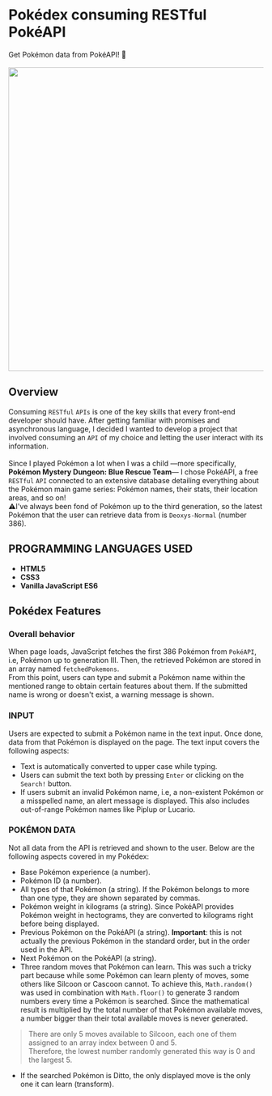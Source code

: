 # Pokédex consuming RESTful PokéAPI
Get Pokémon data from PokéAPI! 🤩<br></br>
<img src="https://github.com/Maruku98/PokeAPI-Pokedex/assets/133391272/6c457265-720a-4399-8254-b59516454a4c" height="600">

## Overview
Consuming `RESTful` `APIs` is one of the key skills that every front-end developer should have. After getting familiar with promises and asynchronous language, I decided I wanted to develop a project that involved consuming an `API` of my choice and letting the user interact with its information.<br></br> Since I played Pokémon a lot when I was a child —more specifically, **Pokémon Mystery Dungeon: Blue Rescue Team**— I chose PokéAPI, a free `RESTful` `API` connected to an extensive database detailing everything about the Pokémon main game series: Pokémon names, their stats, their location areas, and so on!  
⚠️I've always been fond of Pokémon up to the third generation, so the latest Pokémon that the user can retrieve data from is `Deoxys-Normal` (number 386).

## PROGRAMMING LANGUAGES USED
- **HTML5**
- **CSS3**
- **Vanilla JavaScript ES6**

## Pokédex Features
### Overall behavior
When page loads, JavaScript fetches the first 386 Pokémon from `PokéAPI`, i.e, Pokémon up to generation III. Then, the retrieved Pokémon are stored in an array named `fetchedPokemons`.  
From this point, users can type and submit a Pokémon name within the mentioned range to obtain certain features about them. If the submitted name is wrong or doesn't exist, a warning message is shown.

### INPUT
Users are expected to submit a Pokémon name in the text input. Once done, data from that Pokémon is displayed on the page. The text input covers the following aspects:
- Text is automatically converted to upper case while typing.
- Users can submit the text both by pressing `Enter` or clicking on the `Search!` button.
- If users submit an invalid Pokémon name, i.e, a non-existent Pokémon or a misspelled name, an alert message is displayed. This also includes out-of-range Pokémon names like Piplup or Lucario.

### POKÉMON DATA
Not all data from the API is retrieved and shown to the user. Below are the following aspects covered in my Pokédex:
- Base Pokémon experience (a number).
- Pokémon ID (a number).
- All types of that Pokémon (a string). If the Pokémon belongs to more than one type, they are shown separated by commas.
- Pokémon weight in kilograms (a string). Since PokéAPI provides Pokémon weight in hectograms, they are converted to kilograms right before being displayed.
- Previous Pokémon on the PokéAPI (a string). **Important**: this is not actually the previous Pokémon in the standard order, but in the order used in the API.
- Next Pokémon on the PokéAPI (a string).
- Three random moves that Pokémon can learn. This was such a tricky part because while some Pokémon can learn plenty of moves, some others like Silcoon or Cascoon cannot. To achieve this, `Math.random()` was used in combination with `Math.floor()` to generate 3 random numbers every time a Pokémon is searched. Since the mathematical result is multiplied by the total number of that Pokémon available moves, a number bigger than their total available moves is never generated.

> There are only 5 moves available to Silcoon, each one of them assigned to an array index between 0 and 5.  
> Therefore, the lowest number randomly generated this way is 0 and the largest 5.

- If the searched Pokémon is Ditto, the only displayed move is the only one it can learn (transform).
